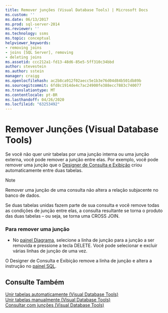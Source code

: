 ```yaml
---
title: Remover junções (Visual Database Tools) | Microsoft Docs
ms.custom: ''
ms.date: 06/13/2017
ms.prod: sql-server-2014
ms.reviewer: ''
ms.technology: ssms
ms.topic: conceptual
helpviewer_keywords:
- removing joins
- joins [SQL Server], removing
- deleting joins
ms.assetid: ccc212a1-fd13-48d6-85e5-5ff310c34bbd
author: stevestein
ms.author: sstein
manager: craigg
ms.openlocfilehash: ac2b8ca912f02aecc5e1b3e76d04d84b501db89b
ms.sourcegitcommit: 6fd8c1914de4c7ac24900fe388ecc7883c740077
ms.translationtype: MT
ms.contentlocale: pt-BR
ms.lasthandoff: 04/26/2020
ms.locfileid: "63253492"
---
```

# <a name="remove-joins-visual-database-tools"></a>Remover Junções (Visual Database Tools)
  Se você não quer unir tabelas por uma junção interna ou uma junção externa, você pode remover a junção entre elas. Por exemplo, você pode remover uma junção que o [Designer de Consulta e Exibição](visual-database-tools.md) criou automaticamente entre duas tabelas.  
  
> [!NOTE]  
>  Remover uma junção de uma consulta não altera a relação subjacente no banco de dados.  
  
 Se duas tabelas unidas fazem parte de sua consulta e você remove todas as condições de junção entre elas, a consulta resultante se torna o produto das duas tabelas – ou seja, se torna uma CROSS JOIN.  
  
### <a name="to-remove-a-join"></a>Para remover uma junção  
  
-   No [painel Diagrama](diagram-pane-visual-database-tools.md), selecione a linha de junção para a junção a ser removida e pressione a tecla DELETE. Você pode selecionar e excluir várias linhas de junção de uma vez.  
  
 O Designer de Consulta e Exibição remove a linha de junção e altera a instrução no [painel SQL](sql-pane-visual-database-tools.md).  
  
## <a name="see-also"></a>Consulte Também  
 [Unir tabelas automaticamente &#40;Visual Database Tools&#41;](join-tables-automatically-visual-database-tools.md)   
 [Unir tabelas manualmente &#40;Visual Database Tools&#41;](join-tables-manually-visual-database-tools.md)   
 [Consultar com junções &#40;Visual Database Tools&#41;](query-with-joins-visual-database-tools.md)  
  
  

